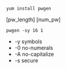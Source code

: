 
```
yum install pwgen
```


[pw_length] [num_pw]
```
pwgen -sy 16 1
```

- -y symbols
- -0 no-numerals
- -A no-capitalize
- -s secure
